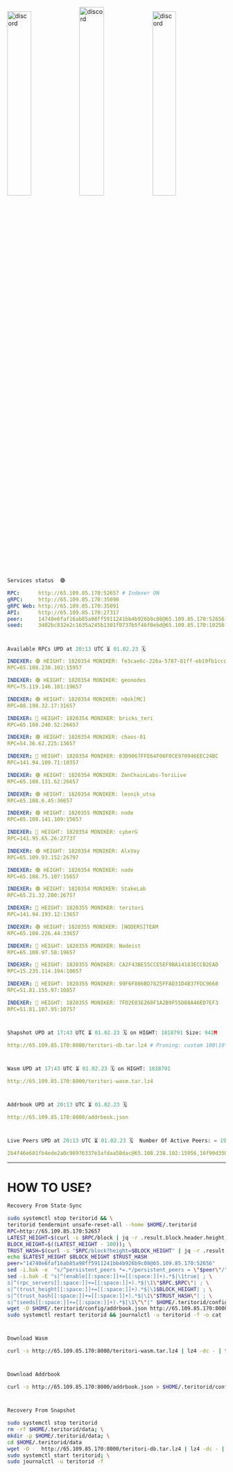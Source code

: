 [<img src='https://user-images.githubusercontent.com/83868103/215836529-812ac1b8-029f-4f5d-bb72-8539c308b0f4.png' alt='discord'  width='33%'>](https://github.com/romanv1812/Teritori/blob/main/data/mainnet_guide.md)[<img src='https://user-images.githubusercontent.com/83868103/215836572-1ace2f52-bfa5-452a-a9bd-1382169bc8f2.png' alt='discord'  width='33.39%'>](https://restake.app/teritori/torivaloper1qy38xmcrnht0kt5c5fryvl8llrpdwer6atxj5u/stake)[<img src='https://user-images.githubusercontent.com/83868103/215836599-cb1990d2-2e43-4fc2-898a-c373bcb64677.png' alt='discord'  width='33%'>](https://restake.app/teritori/torivaloper1qy38xmcrnht0kt5c5fryvl8llrpdwer6atxj5u/stake)
```python
Services status  🟢
```
```YAML
RPC:      http://65.109.85.170:52657 # Indexer ON
gRPC:     http://65.109.85.170:35090
gRPC Web: http://65.109.85.170:35091
API:      http://65.109.85.170:27317
peer:     14740e6faf16ab85a98ff5911241bb4b926b9c08@65.109.85.170:52656
seed:     3402bc832e2c1635a245b1301f0737b5f46f0ebd@65.109.85.170:10256
```
#
```python
Available RPCs UPD at 20:13 UTC ⏳ 01.02.23 🗓️ 
```
```YAML
INDEXER: 🟢 HEIGHT: 1820354 MONIKER: fe3cae6c-226a-5787-81ff-eb19fb1cccce
RPC=65.108.238.102:15957

INDEXER: 🟢 HEIGHT: 1820354 MONIKER: geonodes
RPC=75.119.146.181:19657

INDEXER: 🟢 HEIGHT: 1820354 MONIKER: n0ok[MC]
RPC=88.198.32.17:31657

INDEXER: 🔴 HEIGHT: 1820354 MONIKER: bricks_teri
RPC=65.108.240.52:26657

INDEXER: 🟢 HEIGHT: 1820354 MONIKER: chaos-01
RPC=54.36.62.225:13657

INDEXER: 🔴 HEIGHT: 1820354 MONIKER: 83D9067FFE64F06F0CE970946EEC24BC
RPC=141.94.109.71:10357

INDEXER: 🟢 HEIGHT: 1820354 MONIKER: ZenChainLabs-ToriLive
RPC=65.108.131.62:26657

INDEXER: 🟢 HEIGHT: 1820354 MONIKER: lesnik_utsa
RPC=65.108.6.45:36657

INDEXER: 🟢 HEIGHT: 1820355 MONIKER: node
RPC=65.108.141.109:15657

INDEXER: 🔴 HEIGHT: 1820354 MONIKER: cyberG
RPC=141.95.65.26:27737

INDEXER: 🟢 HEIGHT: 1820354 MONIKER: AlxVoy
RPC=65.109.93.152:26797

INDEXER: 🟢 HEIGHT: 1820354 MONIKER: node
RPC=65.108.75.107:15657

INDEXER: 🟢 HEIGHT: 1820354 MONIKER: StakeLab
RPC=65.21.32.200:26757

INDEXER: 🔴 HEIGHT: 1820355 MONIKER: teritori
RPC=141.94.193.12:13657

INDEXER: 🟢 HEIGHT: 1820355 MONIKER: [NODERS]TEAM
RPC=65.108.226.44:33657

INDEXER: 🔴 HEIGHT: 1820355 MONIKER: Nodeist
RPC=65.108.97.58:19657

INDEXER: 🔴 HEIGHT: 1820355 MONIKER: CA2F43BE55CCE5EF9BA14183ECCB2EAD
RPC=15.235.114.194:10657

INDEXER: 🔴 HEIGHT: 1820355 MONIKER: 99F6F886BD7825FFAD31D4B37FDC9668
RPC=51.81.155.97:10857

INDEXER: 🔴 HEIGHT: 1820355 MONIKER: 7FD2E03E260F1A2B9F55D88A46ED7EF3
RPC=51.81.107.95:10757

```
#
```python
Shapshot UPD at 17:43 UTC ⏳ 01.02.23 🗓️ on HIGHT: 1818791 Size: 942M
```
```YAML
http://65.109.85.170:8000/teritori-db.tar.lz4 # Pruning: custom 100\10\100 Indexer kv
```
#
```python
Wasm UPD at 17:43 UTC ⏳ 01.02.23 🗓️ on HIGHT: 1818791
```
```YAML
http://65.109.85.170:8000/teritori-wasm.tar.lz4
```
#
```python
Addrbook UPD at 20:13 UTC ⏳ 01.02.23 🗓️ 
```
```YAML
http://65.109.85.170:8000/addrbook.json
```
#
```python
Live Peers UPD at 20:13 UTC ⏳ 01.02.23 🗓️  Number Of Active Peers: = 19
```
```YAML
2b4f46e601fb4ede2a0c98976337e3afdaa50dac@65.108.238.102:15956,16f90d350de14a596ebdc683ce5e703c14e40bb3@75.119.146.181:19656,e3374c3d25a36f06662fa150043e5e6529d11570@88.198.32.17:31656,a57b53a46e6f473b42a6db6e0c0f216b1611efcb@65.108.240.52:26656,10a19941e819a9a89873398b1d52794929d245a0@54.36.62.225:13656,45f2d4f8ed2ef8d71a257cdeed27123f5fe3bef4@141.94.109.71:10356,8e9624292123624e4eddc3f43189f08a0424127e@65.108.131.62:26656,46b7ae20e3cc4264076a91c3601f3894a021a80d@65.108.6.45:36656,5cabaab828aea4bcc60e20c5a87b469c43023557@65.108.141.109:15656,e3b906fefa58783395fcf72086c698707908a558@141.95.65.26:27736,6ef7a8bc7a3cc0856594f12570e8f2282a099dcf@65.109.93.152:26796,4cef2b81f82420434c6ce0dc43ca04ad18ef773f@65.108.75.107:15656,a06fbbb9ace823ae28a696a91daa2d0644653c28@65.21.32.200:26756,317d9a102d4a04337c65571c18df0e98269dce87@141.94.193.12:13656,fd545a1e10bf9ef03a58bbdaf039df36d1115548@65.108.226.44:33656,a043a97266360ff45781a9fc9392aedc16494c59@65.108.97.58:19656,ab03f6d2d469e0be5b7fd5cb7388c7feffc1deac@15.235.114.194:10656,3bd3a20d7c8a26a20927289a7a6bffecf71de53e@51.81.155.97:10856,60d992aae7c708c097d41829bb3968bce16379e2@51.81.107.95:10756
```
---
# HOW TO USE?
```python
Recovery From State-Sync
```
```bash
sudo systemctl stop teritorid && \
teritorid tendermint unsafe-reset-all --home $HOME/.teritorid
RPC=http://65.109.85.170:52657
LATEST_HEIGHT=$(curl -s $RPC/block | jq -r .result.block.header.height); \
BLOCK_HEIGHT=$((LATEST_HEIGHT - 100)); \
TRUST_HASH=$(curl -s "$RPC/block?height=$BLOCK_HEIGHT" | jq -r .result.block_id.hash)
echo $LATEST_HEIGHT $BLOCK_HEIGHT $TRUST_HASH
peer="14740e6faf16ab85a98ff5911241bb4b926b9c08@65.109.85.170:52656"
sed -i.bak -e  "s/^persistent_peers *=.*/persistent_peers = \"$peer\"/" $HOME/.teritorid/config/config.toml
sed -i.bak -E "s|^(enable[[:space:]]+=[[:space:]]+).*$|\1true| ; \
s|^(rpc_servers[[:space:]]+=[[:space:]]+).*$|\1\"$RPC,$RPC\"| ; \
s|^(trust_height[[:space:]]+=[[:space:]]+).*$|\1$BLOCK_HEIGHT| ; \
s|^(trust_hash[[:space:]]+=[[:space:]]+).*$|\1\"$TRUST_HASH\"| ; \
s|^(seeds[[:space:]]+=[[:space:]]+).*$|\1\"\"|" $HOME/.teritorid/config/config.toml
wget -O $HOME/.teritorid/config/addrbook.json http://65.109.85.170:8000/addrbook.json
sudo systemctl restart teritorid && journalctl -u teritorid -f -o cat
```
#
```python
Download Wasm
```
```bash
curl -s http://65.109.85.170:8000/teritori-wasm.tar.lz4 | lz4 -dc - | tar -xf - -C $HOME/.teritorid/data
```
#
```python
Download Addrbook
```
```bash
curl -s http://65.109.85.170:8000/addrbook.json > $HOME/.teritorid/config/addrbook.json
```
#
```python
Recovery From Snapshot
```
```bash
sudo systemctl stop teritorid
rm -rf $HOME/.teritorid/data; \
mkdir -p $HOME/.teritorid/data; \
cd $HOME/.teritorid/data
wget -O -  http://65.109.85.170:8000/teritori-db.tar.lz4 | lz4 -dc - | tar -xf - -C $HOME/.teritorid
sudo systemctl start teritorid; \
sudo journalctl -u teritorid -f
```
